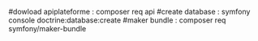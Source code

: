 #dowload apiplateforme : composer req api
#create database : symfony console doctrine:database:create
#maker bundle :  composer req symfony/maker-bundle
